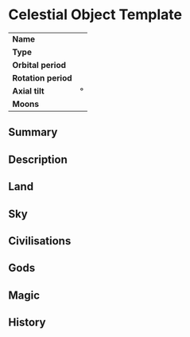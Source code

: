 # Celestial Object Template

|||
| --- | --- |
| **Name** | | celestial.1
| **Type** | |
| **Orbital period** | |
| **Rotation period** | | *Delete if not planet*
| **Axial tilt** | ° |
| **Moons** | | *Delete if not planet*

## Summary

## Description

## Land

## Sky

## Civilisations

## Gods

## Magic

## History
